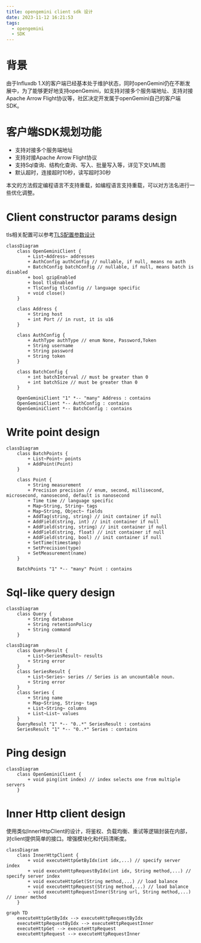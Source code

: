 ```yaml
---
title: opengemini client sdk 设计
date: 2023-11-12 16:21:53
tags:
  - opengemini
  - SDK
---
```


# 背景

由于Influxdb 1.X的客户端已经基本处于维护状态，同时openGemini仍在不断发展中，为了能够更好地支持openGemini，如支持对接多个服务端地址、支持对接Apache Arrow Flight协议等，社区决定开发属于openGemini自己的客户端SDK。

# 客户端SDK规划功能

- 支持对接多个服务端地址
- 支持对接Apache Arrow Flight协议
- 支持Sql查询、结构化查询、写入、批量写入等，详见下文UML图
- 默认超时，连接超时10秒，读写超时30秒

本文的方法假定编程语言不支持重载，如编程语言支持重载，可以对方法名进行一些优化调整。

# Client constructor params design

tls相关配置可以参考[TLS配置参数设计](../../code/multi-lang-paradigm-tls-config-design)

```mermaid
classDiagram
    class OpenGeminiClient {
        + List~Address~ addresses
        + AuthConfig authConfig // nullable, if null, means no auth
        + BatchConfig batchConfig // nullable, if null, means batch is disabled
        + bool gzipEnabled
        + bool tlsEnabled
        + TlsConfig tlsConfig // language specific
        + void close()
    }
    
    class Address {
        + String host
        + int Port // in rust, it is u16
    }
    
    class AuthConfig {
        + AuthType authType // enum None, Password,Token
        + String username
        + String password
        + String token
    }
    
    class BatchConfig {
        + int batchInterval // must be greater than 0
        + int batchSize // must be greater than 0
    }

    OpenGeminiClient "1" *-- "many" Address : contains
    OpenGeminiClient *-- AuthConfig : contains
    OpenGeminiClient *-- BatchConfig : contains
```

# Write point design

```mermaid
classDiagram
    class BatchPoints {
        + List~Point~ points
        + AddPoint(Point)
    }
    
    class Point {
        + String measurement
        + Precision precision // enum, second, millisecond, microsecond, nanosecond, default is nanosecond
        + Time time // language specific
        + Map~String, String~ tags
        + Map~String, Object~ fields
        + AddTag(string, string) // init container if null
        + AddField(string, int) // init container if null
        + AddField(string, string) // init container if null
        + AddField(string, float) // init container if null
        + AddField(string, bool) // init container if null
        + SetTime(timestamp)
        + SetPrecision(type)
        + SetMeasurement(name)
    }

    BatchPoints "1" *-- "many" Point : contains
```

# Sql-like query design

```mermaid
classDiagram
    class Query {
        + String database
        + String retentionPolicy
        + String command
    }
```

```mermaid
classDiagram
    class QueryResult {
        + List~SeriesResult~ results
        + String error
    }
    class SeriesResult {
        + List~Series~ series // Series is an uncountable noun.
        + String error
    }
    class Series {
        + String name
        + Map~String, String~ tags
        + List~String~ columns
        + List~List~ values
    }
    QueryResult "1" *-- "0..*" SeriesResult : contains
    SeriesResult "1" *-- "0..*" Series : contains
```

# Ping design

```mermaid
classDiagram
    class OpenGeminiClient {
        + void ping(int index) // index selects one from multiple servers
    }
```

# Inner Http client design

使用类似InnerHttpClient的设计，将鉴权、负载均衡、重试等逻辑封装在内部，对client提供简单的接口。增强模块化和代码清晰度。

```mermaid
classDiagram
    class InnerHttpClient {
        + void executeHttpGetByIdx(int idx,...) // specify server index
        + void executeHttpRequestByIdx(int idx, String method,...) // specify server index
        + void executeHttpGet(String method,...) // load balance
        + void executeHttpRequest(String method,...) // load balance
        - void executeHttpRequestInner(String url, String method,...) // inner method
    }
```

```mermaid
graph TD
    executeHttpGetByIdx --> executeHttpRequestByIdx
    executeHttpRequestByIdx --> executeHttpRequestInner
    executeHttpGet --> executeHttpRequest
    executeHttpRequest --> executeHttpRequestInner
```
